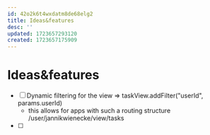```yaml
---
id: 42o2k6t4wxdatm8de68elg2
title: Ideas&features
desc: ''
updated: 1723657293120
created: 1723657175909
---
```


# Ideas&features

- [ ] Dynamic filtering for the view => taskView.addFilter("userId", params.userId)
  - this allows for apps with such a routing structure /user/jannikwienecke/view/tasks
- [ ]
